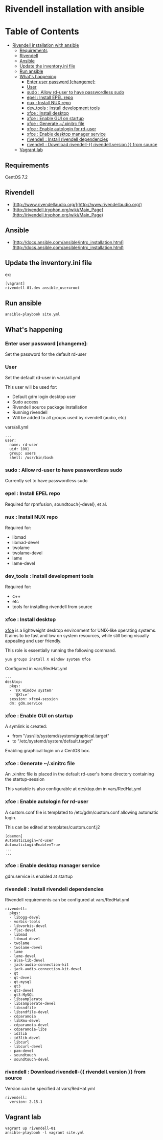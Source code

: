 # Rivendell installation with ansible

Table of Contents
=================

   * [Rivendell installation with ansible](#rivendell-installation-with-ansible)
      * [Requirements](#requirements)
      * [Rivendell](#rivendell)
      * [Ansible](#ansible)
      * [Update the inventory.ini file](#update-the-inventoryini-file)
      * [Run ansible](#run-ansible)
      * [What's happening](#whats-happening)
         * [Enter user password [changeme]:](#enter-user-password-changeme)
         * [User](#user)
         * [sudo : Allow rd-user to have passwordless sudo](#sudo--allow-rd-user-to-have-passwordless-sudo)
         * [epel : Install EPEL repo](#epel--install-epel-repo)
         * [nux : Install NUX repo](#nux--install-nux-repo)
         * [dev_tools : Install development tools](#dev_tools--install-development-tools)
         * [xfce : Install desktop](#xfce--install-desktop)
         * [xfce : Enable GUI on startup](#xfce--enable-gui-on-startup)
         * [xfce : Generate ~/.xinitrc file](#xfce--generate-xinitrc-file)
         * [xfce : Enable autologin for rd-user](#xfce--enable-autologin-for-rd-user)
         * [xfce : Enable desktop manager service](#xfce--enable-desktop-manager-service)
         * [rivendell : Install rivendell dependencies](#rivendell--install-rivendell-dependencies)
         * [rivendell : Download rivendell-{{ rivendell.version }} from source](#rivendell--download-rivendell--rivendellversion--from-source)
      * [Vagrant lab](#vagrant-lab)

## Requirements

CentOS 7.2

## Rivendell

* [http://www.rivendellaudio.org/](http://www.rivendellaudio.org/)
* [http://rivendell.tryphon.org/wiki/Main_Page](http://rivendell.tryphon.org/wiki/Main_Page)


## Ansible

* [http://docs.ansible.com/ansible/intro_installation.html](http://docs.ansible.com/ansible/intro_installation.html)

## Update the inventory.ini file

ex:
```
[vagrant]
rivendell-01.dev ansible_user=root
```

## Run ansible

```
ansible-playbook site.yml 
```

## What's happening

### Enter user password [changeme]: 

Set the password for the default rd-user

### User

Set the default rd-user in vars/all.yml

This user will be used for:
* Default gdm login desktop user
* Sudo access
* Rivendell source package installation
* Running rivendell
* Will be added to all groups used by rivendell (audio, etc)

vars/all.yml 
```
---
user:
  name: rd-user
  uid: 1001
  group: users
  shell: /usr/bin/bash
```

### sudo : Allow rd-user to have passwordless sudo
Currently set to have passwordless sudo

### epel : Install EPEL repo
Required for rpmfusion, soundtouch{-devel}, et al.

### nux : Install NUX repo
Required for:
  - libmad
  - libmad-devel
  - twolame
  - twolame-devel 
  - lame
  - lame-devel

### dev_tools : Install development tools
Required for:
  - c++
  - etc
  - tools for installing rivendell from source

### xfce : Install desktop
[xfce](https://www.xfce.org/) is a lightweight desktop environment for UNIX-like operating systems. It aims to be fast and low on system resources, while still being visually appealing and user friendly.

This role is essentially running the following command.
```
yum groups install X Window system Xfce
```
Configured in vars/RedHat.yml
```
---
desktop:
  pkgs:
  - '@X Window system'
  - '@Xfce'
  session: xfce4-session
  dm: gdm.service

```

### xfce : Enable GUI on startup
A symlink is created:
 - from "/usr/lib/systemd/system/graphical.target"
 - to "/etc/systemd/system/default.target"

Enabling graphical login on a CentOS box.

### xfce : Generate ~/.xinitrc file
An .xinitrc file is placed in the default rd-user's home directory containing the startup-session

This variable is also configurable at desktop.dm in vars/RedHat.yml

### xfce : Enable autologin for rd-user
A custom.conf file is templated to /etc/gdm/custom.conf allowing automatic login.

This can be edited at templates/custom.conf.j2
```
[daemon]
AutomaticLogin=rd-user
AutomaticLoginEnable=True
...
...
```

### xfce : Enable desktop manager service
gdm.service is enabled at startup

### rivendell : Install rivendell dependencies

Rivendell requirements can be configured at vars/RedHat.yml
```
rivendell:
  pkgs:
  - libogg-devel
  - vorbis-tools
  - libvorbis-devel
  - flac-devel
  - libmad
  - libmad-devel
  - twolame
  - twolame-devel 
  - lame
  - lame-devel
  - alsa-lib-devel
  - jack-audio-connection-kit
  - jack-audio-connection-kit-devel
  - qt
  - qt-devel
  - qt-mysql
  - qt3
  - qt3-devel
  - qt3-MySQL
  - libsamplerate
  - libsamplerate-devel
  - libsndfile
  - libsndfile-devel
  - cdparanoia
  - libXmu-devel
  - cdparanoia-devel
  - cdparanoia-libs
  - id3lib
  - id3lib-devel
  - libcurl
  - libcurl-devel  
  - pam-devel
  - soundtouch
  - soundtouch-devel

```

### rivendell : Download rivendell-{{ rivendell.version }} from source
Version can be specified at vars/RedHat.yml
```
rivendell:
  version: 2.15.1
```

## Vagrant lab

```
vagrant up rivendell-01
ansible-playbook -l vagrant site.yml
```
